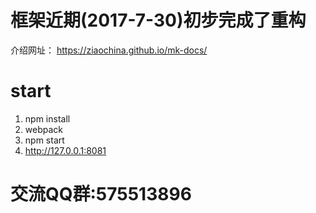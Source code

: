 # 框架近期(2017-7-30)初步完成了重构

介绍网址： https://ziaochina.github.io/mk-docs/

# start

1. npm install
2. webpack
3. npm start
4. http://127.0.0.1:8081

# 交流QQ群:575513896





